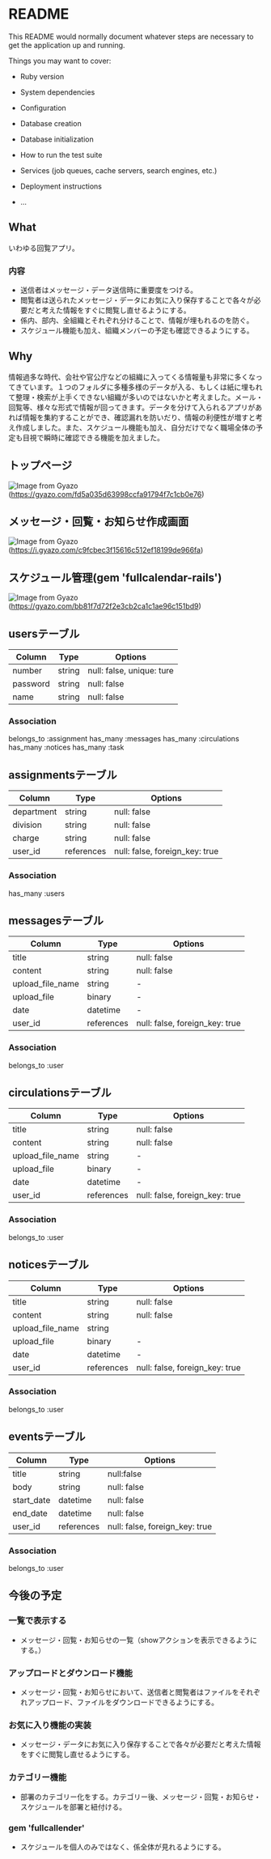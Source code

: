 # README

This README would normally document whatever steps are necessary to get the
application up and running.

Things you may want to cover:

* Ruby version

* System dependencies

* Configuration

* Database creation

* Database initialization

* How to run the test suite

* Services (job queues, cache servers, search engines, etc.)

* Deployment instructions

* ...

## What
いわゆる回覧アプリ。
### 内容
* 送信者はメッセージ・データ送信時に重要度をつける。
* 閲覧者は送られたメッセージ・データにお気に入り保存することで各々が必要だと考えた情報をすぐに閲覧し直せるようにする。
* 係内、部内、全組織とそれぞれ分けることで、情報が埋もれるのを防ぐ。
* スケジュール機能も加え、組織メンバーの予定も確認できるようにする。

## Why
情報過多な時代、会社や官公庁などの組織に入ってくる情報量も非常に多くなってきています。１つのフォルダに多種多様のデータが入る、もしくは紙に埋もれて整理・検索が上手くできない組織が多いのではないかと考えました。メール・回覧等、様々な形式で情報が回ってきます。データを分けて入られるアプリがあれば情報を集約することができ、確認漏れを防いだり、情報の利便性が増すと考え作成しました。また、スケジュール機能も加え、自分だけでなく職場全体の予定も目視で瞬時に確認できる機能を加えました。

## トップページ
![Image from Gyazo](https://gyazo.com/fd5a035d63998ccfa91794f7c1cb0e76.png)
(https://gyazo.com/fd5a035d63998ccfa91794f7c1cb0e76)

## メッセージ・回覧・お知らせ作成画面
![Image from Gyazo](https://i.gyazo.com/c9fcbec3f15616c512ef18199de966fa.gif)
(https://i.gyazo.com/c9fcbec3f15616c512ef18199de966fa)

## スケジュール管理(gem 'fullcalendar-rails')
![Image from Gyazo](https://i.gyazo.com/a02aff3d77e2b34c33db4b4702c9f75f.gif)
(https://gyazo.com/bb81f7d72f2e3cb2ca1c1ae96c151bd9)


## usersテーブル
|Column|Type|Options|
|------|----|-------|
|number|string|null: false, unique: ture|
|password|string|null: false|
|name|string|null: false|
### Association
belongs_to :assignment
has_many :messages
has_many :circulations
has_many :notices
has_many :task

## assignmentsテーブル
|Column|Type|Options|
|------|----|-------|
|department|string|null: false|
|division|string|null: false|
|charge|string|null: false|
|user_id|references|null: false, foreign_key: true|
### Association
has_many :users

## messagesテーブル
|Column|Type|Options|
|------|----|-------|
|title|string|null: false|
|content|string|null: false|
|upload_file_name|string|-|
|upload_file|binary|-|
|date|datetime|-|
|user_id|references|null: false, foreign_key: true|
### Association
belongs_to :user

## circulationsテーブル
|Column|Type|Options|
|------|----|-------|
|title|string|null: false|
|content|string|null: false|
|upload_file_name|string|-|
|upload_file|binary|-|
|date|datetime|-|
|user_id|references|null: false, foreign_key: true|
### Association
belongs_to :user

## noticesテーブル
|Column|Type|Options|
|------|----|-------|
|title|string|null: false|
|content|string|null: false|
|upload_file_name|string|
|upload_file|binary|-|
|date|datetime|-|
|user_id|references|null: false, foreign_key: true|
### Association
belongs_to :user

## eventsテーブル
|Column|Type|Options|
|------|----|-------|
|title|string|null:false|
|body|string|null: false|
|start_date|datetime|null: false|
|end_date|datetime|null: false|
|user_id|references|null: false, foreign_key: true|
### Association
belongs_to :user

## 今後の予定

### 一覧で表示する
* メッセージ・回覧・お知らせの一覧（showアクションを表示できるようにする。）

### アップロードとダウンロード機能
* メッセージ・回覧・お知らせにおいて、送信者と閲覧者はファイルをそれぞれアップロード、ファイルをダウンロードできるようにする。
### お気に入り機能の実装
* メッセージ・データにお気に入り保存することで各々が必要だと考えた情報をすぐに閲覧し直せるようにする。

### カテゴリー機能
* 部署のカテゴリー化をする。カテゴリー後、メッセージ・回覧・お知らせ・スケジュールを部署と紐付ける。

### gem 'fullcallender'
* スケジュールを個人のみではなく、係全体が見れるようにする。